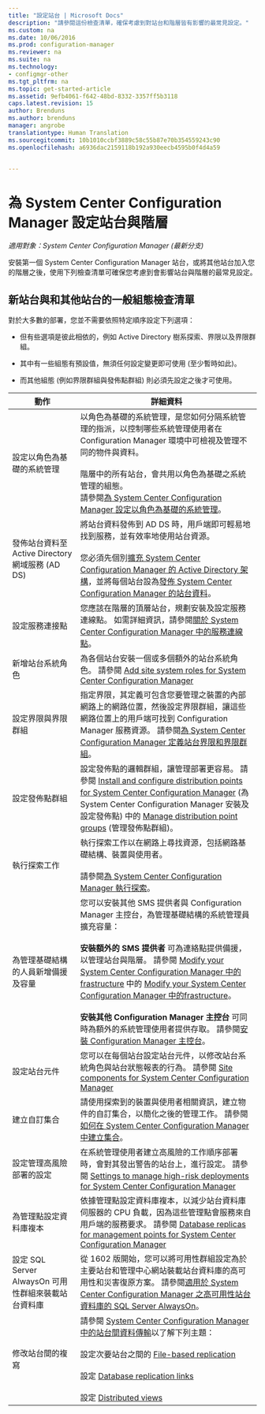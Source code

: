 ```yaml
---
title: "設定站台 | Microsoft Docs"
description: "請參閱這份檢查清單，確保考慮到對站台和階層皆有影響的最常見設定。"
ms.custom: na
ms.date: 10/06/2016
ms.prod: configuration-manager
ms.reviewer: na
ms.suite: na
ms.technology:
- configmgr-other
ms.tgt_pltfrm: na
ms.topic: get-started-article
ms.assetid: 9efb4061-f642-48bd-8332-3357ff5b3118
caps.latest.revision: 15
author: Brenduns
ms.author: brenduns
manager: angrobe
translationtype: Human Translation
ms.sourcegitcommit: 10b1010ccbf3889c58c55b87e70b354559243c90
ms.openlocfilehash: a6936dac2159118b192a930eecb4595b0f4d4a59


---
```

# <a name="configure-sites-and-hierarchies-for-system-center-configuration-manager"></a>為 System Center Configuration Manager 設定站台與階層

*適用對象：System Center Configuration Manager (最新分支)*

安裝第一個 System Center Configuration Manager 站台，或將其他站台加入您的階層之後，使用下列檢查清單可確保您考慮到會影響站台與階層的最常見設定。  

## <a name="checklist-of-common-configurations-for-new-and-additional-sites"></a>新站台與和其他站台的一般組態檢查清單  
 對於大多數的部署，您並不需要依照特定順序設定下列選項：  

-   但有些選項是彼此相依的，例如 Active Directory 樹系探索、界限以及界限群組。  

-   其中有一些組態有預設值，無須任何設定變更即可使用 (至少暫時如此)。  

-   而其他組態 (例如界限群組與發佈點群組) 則必須先設定之後才可使用。  

|動作|詳細資料|  
|------------|-------------|  
|設定以角色為基礎的系統管理|以角色為基礎的系統管理，是您如何分隔系統管理的指派，以控制哪些系統管理使用者在 Configuration Manager 環境中可檢視及管理不同的物件與資料。<br /><br /> 階層中的所有站台，會共用以角色為基礎之系統管理的組態。   <br />請參閱[為 System Center Configuration Manager 設定以角色為基礎的系統管理](../../../../core/servers/deploy/configure/configure-role-based-administration.md)。|  
|發佈站台資料至 Active Directory 網域服務 (AD DS)|將站台資料發佈到 AD DS 時，用戶端即可輕易地找到服務，並有效率地使用站台資源。<br /><br /> 您必須先個別[擴充 System Center Configuration Manager 的 Active Directory 架構](../../../../core/plan-design/network/extend-the-active-directory-schema.md)，並將每個站台設為[發佈 System Center Configuration Manager 的站台資料](../../../../core/servers/deploy/configure/publish-site-data.md)。|  
|設定服務連接點|您應該在階層的頂層站台，規劃安裝及設定服務連線點。 如需詳細資訊，請參閱[關於 System Center Configuration Manager 中的服務連線點](../../../../core/servers/deploy/configure/about-the-service-connection-point.md)。|  
|新增站台系統角色|為各個站台安裝一個或多個額外的站台系統角色。  請參閱 [Add site system roles for System Center Configuration Manager](../../../../core/servers/deploy/configure/add-site-system-roles.md)|  
|設定界限與界限群組|指定界限，其定義可包含您要管理之裝置的內部網路上的網路位置，然後設定界限群組，讓這些網路位置上的用戶端可找到 Configuration Manager 服務資源。 請參閱[為 System Center Configuration Manager 定義站台界限和界限群組](../../../../core/servers/deploy/configure/define-site-boundaries-and-boundary-groups.md)。|  
|設定發佈點群組|設定發佈點的邏輯群組，讓管理部署更容易。 請參閱 [Install and configure distribution points for System Center Configuration Manager](../../../../core/servers/deploy/configure/install-and-configure-distribution-points.md) (為 System Center Configuration Manager 安裝及設定發佈點) 中的 [Manage distribution point groups](../../../../core/servers/deploy/configure/install-and-configure-distribution-points.md#bkmk_manage) (管理發佈點群組)。|  
|執行探索工作|執行探索工作以在網路上尋找資源，包括網路基礎結構、裝置與使用者。<br /><br /> 請參閱[為 System Center Configuration Manager 執行探索](../../../../core/servers/deploy/configure/run-discovery.md)。|  
|為管理基礎結構的人員新增備援及容量|您可以安裝其他 SMS 提供者與 Configuration Manager 主控台，為管理基礎結構的系統管理員擴充容量：<br /><br /> **安裝額外的 SMS 提供者** 可為連絡點提供備援，以管理站台與階層。 請參閱 [Modify your System Center Configuration Manager 中的frastructure](../../../../core/servers/manage/modify-your-infrastructure.md#BKMK_ManageSMSprovider) 中的 [Modify your System Center Configuration Manager 中的frastructure](../../../../core/servers/manage/modify-your-infrastructure.md)。<br /><br /> **安裝其他 Configuration Manager 主控台** 可同時為額外的系統管理使用者提供存取。 請參閱[安裝 Configuration Manager 主控台](../../../../core/servers/deploy/install/install-consoles.md)。|  
|設定站台元件|您可以在每個站台設定站台元件，以修改站台系統角色與站台狀態報表的行為。 請參閱 [Site components for System Center Configuration Manager](../../../../core/servers/deploy/configure/site-components.md)|  
|建立自訂集合|請使用探索到的裝置與使用者相關資訊，建立物件的自訂集合，以簡化之後的管理工作。 請參閱[如何在 System Center Configuration Manager 中建立集合](../../../../core/clients/manage/collections/create-collections.md)。|  
|設定管理高風險部署的設定|在系統管理使用者建立高風險的工作順序部署時，會對其發出警告的站台上，進行設定。  請參閱 [Settings to manage high-risk deployments for System Center Configuration Manager](../../../../protect/understand/settings-to-manage-high-risk-deployments.md)|  
|為管理點設定資料庫複本|依據管理點設定資料庫複本，以減少站台資料庫伺服器的 CPU 負載，因為這些管理點會服務來自用戶端的服務要求。 請參閱 [Database replicas for management points for System Center Configuration Manager](../../../../core/servers/deploy/configure/database-replicas-for-management-points.md)|  
|設定 SQL Server AlwaysOn 可用性群組來裝載站台資料庫|從 1602 版開始，您可以將可用性群組設定為於主要站台和管理中心網站裝載站台資料庫的高可用性和災害復原方案。 請參閱[適用於 System Center Configuration Manager 之高可用性站台資料庫的 SQL Server AlwaysOn](../../../../core/servers/deploy/configure/sql-server-alwayson-for-a-highly-available-site-database.md)。|  
|修改站台間的複寫|請參閱 [System Center Configuration Manager 中的站台間資料傳輸](../../../../core/servers/manage/data-transfers-between-sites.md)以了解下列主題：<br /><br /> 設定次要站台之間的 [File-based replication](../../../../core/servers/manage/data-transfers-between-sites.md#bkmk_fileroute)<br /><br /> 設定 [Database replication links](../../../../core/servers/manage/data-transfers-between-sites.md#bkmk_Dblinks)<br /><br /> 設定 [Distributed views](../../../../core/servers/manage/data-transfers-between-sites.md#bkmk_distviews)|  



<!--HONumber=Dec16_HO3-->


